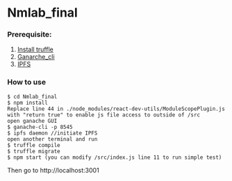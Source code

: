 # Nmlab_final
### Prerequisite:
1. [Install truffle](https://www.trufflesuite.com/truffle)
2. [Ganarche_cli](https://github.com/trufflesuite/ganache-cli)
3. [IPFS](https://www.jianshu.com/p/48a2739bade2)
### How to use
```
$ cd Nmlab_final
$ npm install
Replace line 44 in ./node_modules/react-dev-utils/ModuleScopePlugin.js with "return true" to enable js file access to outside of /src
open ganache GUI
$ ganache-cli -p 8545
$ ipfs daemon //initiate IPFS
open another terminal and run 
$ truffle compile
$ truffle migrate
$ npm start (you can modify /src/index.js line 11 to run simple test)
```

Then go to http://localhost:3001

